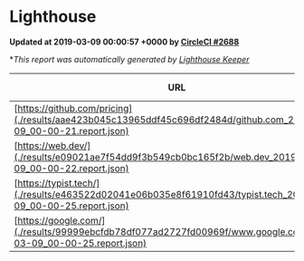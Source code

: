 
# Lighthouse

**Updated at 2019-03-09 00:00:57 +0000 by [CircleCI #2688](https://circleci.com/gh/ItinerisLtd/lighthouse-keeper-example/2688)**

**This report was automatically generated by [Lighthouse Keeper](https://github.com/itinerisltd/lighthouse-keeper)*

| URL | Performance | Accessibility | Best Practices | SEO | PWA | Updated At |
| --- | --- | --- | --- | --- | --- | --- |
| [https://github.com/pricing](./results/aae423b045c13965ddf45c696df2484d/github.com_2019-03-09_00-00-21.report.json) | 0.8 | 0.89 | 0.93 | 0.91 | 0.58 | 2019-03-09T00:00:21.947Z |
| [https://web.dev/](./results/e09021ae7f54dd9f3b549cb0bc165f2b/web.dev_2019-03-09_00-00-22.report.json) | 0.96 | 0.93 | 0.93 | 0.87 | 1 | 2019-03-09T00:00:22.657Z |
| [https://typist.tech/](./results/e463522d02041e06b035e8f61910fd43/typist.tech_2019-03-09_00-00-25.report.json) | 1 |  |  |  |  | 2019-03-09T00:00:25.980Z |
| [https://google.com/](./results/99999ebcfdb78df077ad2727fd00969f/www.google.com_2019-03-09_00-00-25.report.json) | 0.92 | 0.71 | 0.93 | 0.82 | 0.58 | 2019-03-09T00:00:25.689Z |
